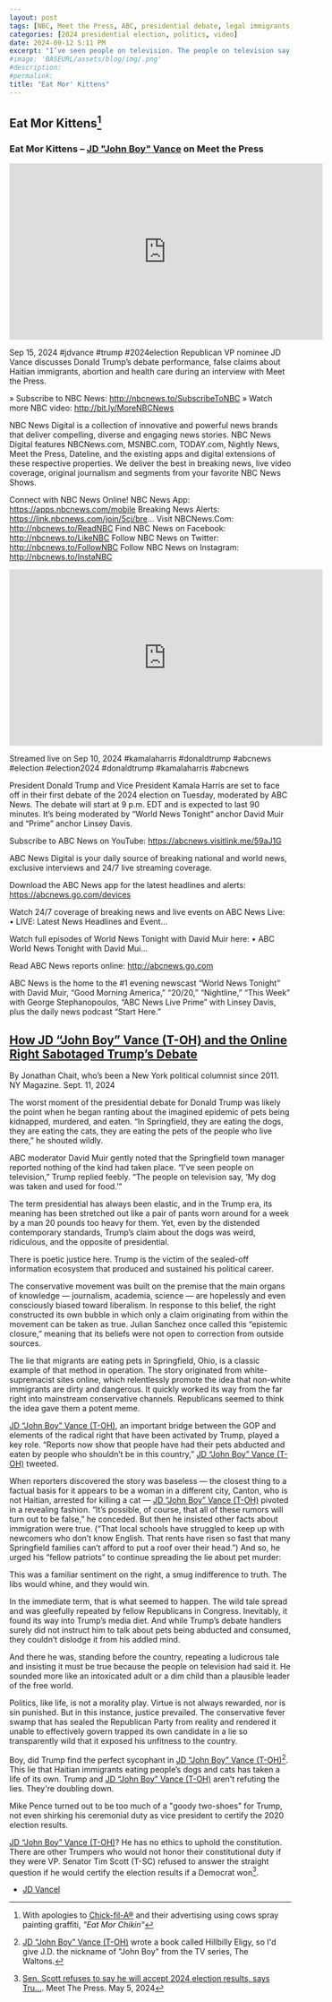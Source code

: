 ```yaml
---
layout: post
tags: [NBC, Meet the Press, ABC, presidential debate, legal immigrants, hoaxes, lies, JD Vance, Donald Trump, politics]
categories: [2024 presidential election, politics, video]
date: 2024-09-12 5:11 PM
excerpt: "I’ve seen people on television. The people on television say, ‘My dog was taken and used for food.'"
#image: 'BASEURL/assets/blog/img/.png'
#description:
#permalink:
title: "Eat Mor' Kittens"
---
```


## Eat Mor Kittens[^11]

### Eat Mor Kittens – [JD "John Boy" Vance](https://www.linkedin.com/in/jd-vance-770a9047/) on Meet the Press 

<iframe width="560" height="315" src="https://www.youtube.com/embed/v0DEYf9DBOk?si=YAP4ND58FzoVybBP&amp;start=370" title="YouTube video player" frameborder="0" allow="accelerometer; autoplay; clipboard-write; encrypted-media; gyroscope; picture-in-picture; web-share" referrerpolicy="strict-origin-when-cross-origin" allowfullscreen></iframe>

Sep 15, 2024 #jdvance #trump #2024election
Republican VP nominee JD Vance discusses Donald Trump’s debate performance, false claims about Haitian immigrants, abortion and health care during an interview with Meet the Press.

» Subscribe to NBC News: http://nbcnews.to/SubscribeToNBC
» Watch more NBC video: http://bit.ly/MoreNBCNews

NBC News Digital is a collection of innovative and powerful news brands that deliver compelling, diverse and engaging news stories. NBC News Digital features NBCNews.com, MSNBC.com, TODAY.com, Nightly News, Meet the Press, Dateline, and the existing apps and digital extensions of these respective properties. We deliver the best in breaking news, live video coverage, original journalism and segments from your favorite NBC News Shows.

Connect with NBC News Online!
NBC News App: https://apps.nbcnews.com/mobile
Breaking News Alerts: https://link.nbcnews.com/join/5cj/bre...
Visit NBCNews.Com: http://nbcnews.to/ReadNBC
Find NBC News on Facebook: http://nbcnews.to/LikeNBC
Follow NBC News on Twitter: http://nbcnews.to/FollowNBC
Follow NBC News on Instagram: http://nbcnews.to/InstaNBC

<iframe width="560" height="315" src="https://www.youtube.com/embed/kRh6598RmHM?si=8eSm6_pmrmJCXHkb&amp;start=1814" title="YouTube video player" frameborder="0" allow="accelerometer; autoplay; clipboard-write; encrypted-media; gyroscope; picture-in-picture; web-share" referrerpolicy="strict-origin-when-cross-origin" allowfullscreen></iframe>

Streamed live on Sep 10, 2024 #kamalaharris #donaldtrump #abcnews
#election #election2024 #donaldtrump #kamalaharris #abcnews 

President Donald Trump and Vice President Kamala Harris are set to face off in their first debate of the 2024 election on Tuesday, moderated by ABC News. The debate will start at 9 p.m. EDT and is expected to last 90 minutes. It’s being moderated by “World News Tonight” anchor David Muir and “Prime” anchor Linsey Davis.

Subscribe to ABC News on YouTube: https://abcnews.visitlink.me/59aJ1G

ABC News Digital is your daily source of breaking national and world news, exclusive interviews and 24/7 live streaming coverage.

Download the ABC News app for the latest headlines and alerts: https://abcnews.go.com/devices

Watch 24/7 coverage of breaking news and live events on ABC News Live:  • LIVE: Latest News Headlines and Event...  

Watch full episodes of World News Tonight with David Muir here:  • ABC World News Tonight with David Mui...  

Read ABC News reports online: http://abcnews.go.com

ABC News is the home to the #1 evening newscast “World News Tonight” with David Muir, “Good Morning America,” “20/20,” “Nightline,” “This Week” with George Stephanopoulos, “ABC News Live Prime” with Linsey Davis, plus the daily news podcast “Start Here.”

## [How JD “John Boy” Vance (T-OH) and the Online Right Sabotaged Trump’s Debate](https://nymag.com/intelligencer/article/trump-debate-eating-pets-j-d-vance-cats-dogs-springfield.html)

By Jonathan Chait, who’s been a New York political columnist since 2011. NY Magazine. Sept. 11, 2024

The worst moment of the presidential debate for Donald Trump was likely the point when he began ranting about the imagined epidemic of pets being kidnapped, murdered, and eaten. “In Springfield, they are eating the dogs, they are eating the cats, they are eating the pets of the people who live there,” he shouted wildly.

ABC moderator David Muir gently noted that the Springfield town manager reported nothing of the kind had taken place. “I’ve seen people on television,” Trump replied feebly. “The people on television say, ‘My dog was taken and used for food.’”

The term presidential has always been elastic, and in the Trump era, its meaning has been stretched out like a pair of pants worn around for a week by a man 20 pounds too heavy for them. Yet, even by the distended contemporary standards, Trump’s claim about the dogs was weird, ridiculous, and the opposite of presidential.

There is poetic justice here. Trump is the victim of the sealed-off information ecosystem that produced and sustained his political career.

The conservative movement was built on the premise that the main organs of knowledge — journalism, academia, science — are hopelessly and even consciously biased toward liberalism. In response to this belief, the right constructed its own bubble in which only a claim originating from within the movement can be taken as true. Julian Sanchez once called this “epistemic closure,” meaning that its beliefs were not open to correction from outside sources.

The lie that migrants are eating pets in Springfield, Ohio, is a classic example of that method in operation. The story originated from white-supremacist sites online, which relentlessly promote the idea that non-white immigrants are dirty and dangerous. It quickly worked its way from the far right into mainstream conservative channels. Republicans seemed to think the idea gave them a potent meme.

[JD “John Boy” Vance (T-OH)](https://www.vance.senate.gov/), an important bridge between the GOP and elements of the radical right that have been activated by Trump, played a key role. “Reports now show that people have had their pets abducted and eaten by people who shouldn’t be in this country,” [JD “John Boy” Vance (T-OH)](https://www.vance.senate.gov/) tweeted.

When reporters discovered the story was baseless — the closest thing to a factual basis for it appears to be a woman in a different city, Canton, who is not Haitian, arrested for killing a cat — [JD “John Boy” Vance (T-OH)](https://www.vance.senate.gov/) pivoted in a revealing fashion. “It’s possible, of course, that all of these rumors will turn out to be false,” he conceded. But then he insisted other facts about immigration were true. (“That local schools have struggled to keep up with newcomers who don’t know English. That rents have risen so fast that many Springfield families can’t afford to put a roof over their head.”) And so, he urged his “fellow patriots” to continue spreading the lie about pet murder:

This was a familiar sentiment on the right, a smug indifference to truth. The libs would whine, and they would win.

In the immediate term, that is what seemed to happen. The wild tale spread and was gleefully repeated by fellow Republicans in Congress. Inevitably, it found its way into Trump’s media diet. And while Trump’s debate handlers surely did not instruct him to talk about pets being abducted and consumed, they couldn’t dislodge it from his addled mind.

And there he was, standing before the country, repeating a ludicrous tale and insisting it must be true because the people on television had said it. He sounded more like an intoxicated adult or a dim child than a plausible leader of the free world.

Politics, like life, is not a morality play. Virtue is not always rewarded, nor is sin punished. But in this instance, justice prevailed. The conservative fever swamp that has sealed the Republican Party from reality and rendered it unable to effectively govern trapped its own candidate in a lie so transparently wild that it exposed his unfitness to the country.

Boy, did Trump find the perfect sycophant in [JD “John Boy” Vance (T-OH)](https://www.vance.senate.gov/)[^12]. This lie that Haitian immigrants eating people’s dogs and cats has taken a life of its own. Trump and [JD “John Boy” Vance (T-OH)](https://www.vance.senate.gov/) aren't refuting the lies. They're doubling down.

Mike Pence turned out to be too much of a "goody two-shoes" for Trump, not even shirking his ceremonial duty as vice president to certify the 2020 election results.

[JD “John Boy” Vance (T-OH)](https://www.vance.senate.gov/)? He has no ethics to uphold the constitution. There are other Trumpers who would not honor their constitutional duty if they were VP. Senator Tim Scott (T-SC) refused to answer the straight question if he would certify the election results if a Democrat won[^13].

[^11]: With apologies to [Chick-fil-A®](https://www.chick-fil-a.com) and their advertising using cows spray painting graffiti, *"Eat Mor Chikin"*
[^12]: [JD “John Boy” Vance (T-OH)](https://www.vance.senate.gov/) wrote a book called Hillbilly Eligy, so I'd give J.D. the nickname of "John Boy" from the TV series, The Waltons.
[^13]: [Sen. Scott refuses to say he will accept 2024 election results, says Tru...](https://youtube.com/watch?v=DdeuagPSVQc&). Meet The Press. May 5, 2024

- [JD Vancel](https://www.linkedin.com/in/jd-vance-770a9047/)
